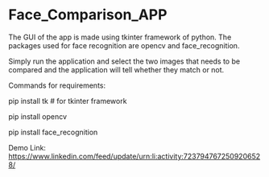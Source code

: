 # Face_Comparison_APP

The GUI of the app is made using tkinter framework of python. The packages used for face recognition are opencv and face_recognition.

Simply run the application and select the two images that needs to be compared and the application will tell whether they match or not.

Commands for requirements:

pip install tk  # for tkinter framework

pip install opencv

pip install face_recognition

Demo Link: https://www.linkedin.com/feed/update/urn:li:activity:7237947672509206528/
